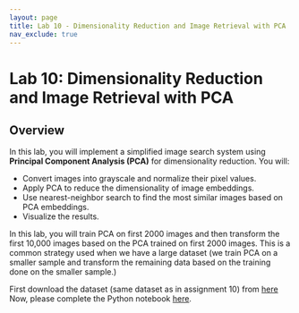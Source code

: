 ```yaml
---
layout: page
title: Lab 10 - Dimensionality Reduction and Image Retrieval with PCA
nav_exclude: true
---
```


# Lab 10: Dimensionality Reduction and Image Retrieval with PCA

## Overview

In this lab, you will implement a simplified image search system using **Principal Component Analysis (PCA)** for dimensionality reduction. You will:
- Convert images into grayscale and normalize their pixel values.
- Apply PCA to reduce the dimensionality of image embeddings.
- Use nearest-neighbor search to find the most similar images based on PCA embeddings.
- Visualize the results.

In this lab, you will train PCA on first 2000 images and then transform the first 10,000 images based on the PCA trained on first 2000 images. This is a common strategy used when we have a large dataset (we train PCA on a smaller sample and transform the remaining data based on the training done on the smaller sample.)

First download the dataset (same dataset as in assignment 10) from [here](https://drive.google.com/file/d/1eNQIUlIKqOg-3e205YIMyUnfTTaOIspP/view?usp=sharing.)
Now, please complete the Python notebook [here](lab10.ipynb).